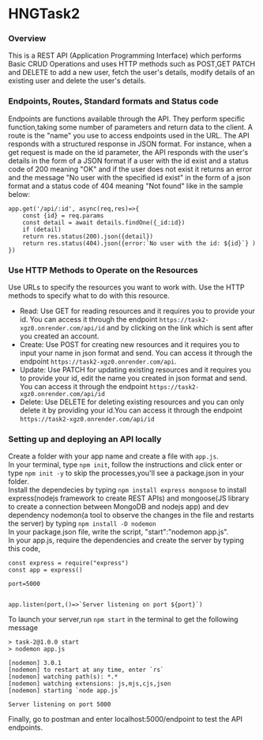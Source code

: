 # HNGTask2

### Overview
This is a REST API (Application Programming Interface) which performs Basic CRUD Operations and uses HTTP methods such as POST,GET PATCH and DELETE to add a new user, fetch the user's details, modify details of an existing user and delete the user's details.

### Endpoints, Routes, Standard formats and Status code
Endpoints are functions available through the API. They perform specific function,taking some number of parameters and return data to the client. A route is the "name" you use to access endpoints used in the URL. The API responds with a structured response in JSON format. For instance, when a get request is made on the id parameter, the API responds with the user's details in the form of a JSON format if a user with the id exist and a status code of 200 meaning "OK" and if the user does not exist it returns an error and the message "No user with the specified id exist" in the form of a json format and a status code of 404 meaning "Not found" like in the sample below:  

```
app.get('/api/:id', async(req,res)=>{
    const {id} = req.params
    const detail = await details.findOne({_id:id})
    if (detail)
    return res.status(200).json({detail})
    return res.status(404).json({error:`No user with the id: ${id}`} )
})
```
### Use HTTP Methods to Operate on the Resources
Use URLs to specify the resources you want to work with. Use the HTTP methods to specify what to do with this resource.
* Read: Use GET for reading resources and it requires you to provide your id. You can access it through the endpoint `https://task2-xgz0.onrender.com/api/id` and by clicking on the link which is sent after you created an account.
* Create: Use POST for creating new resources and it requires you to input your name in json format and send. You can access it through the endpoint `https://task2-xgz0.onrender.com/api`.
* Update: Use PATCH for updating existing resources and it requires you to provide your id, edit the name you created in json format and send. You can access it through the endpoint `https://task2-xgz0.onrender.com/api/id`
* Delete: Use DELETE for deleting existing resources and you can only delete it by providing your id.You can access it through the endpoint `https://task2-xgz0.onrender.com/api/id`

### Setting up and deploying an API locally
Create a folder with your app name and create a file with `app.js`.  
In your terminal, type ```npm init```, follow the instructions and click enter or type ```npm init -y``` to skip the processes,you'll see a package.json in your folder.  
Install the dependecies by typing ```npm install express mongoose``` to install express(nodejs framework to create REST APIs) and mongoose(JS library to create a connection between MongoDB and nodejs app) and dev dependency nodemon(a tool to observe the changes in the file and restarts the server) by typing ```npm install -D nodemon```  
In your package.json file, write the script, "start":"nodemon app.js".  
In your app.js, require the dependencies and create the server by typing this code,  
```
const express = require("express")
const app = express()

port=5000


app.listen(port,()=>`Server listening on port ${port}`)
```
To launch your server,run `npm start` in the terminal to get the following message
```
> task-2@1.0.0 start
> nodemon app.js

[nodemon] 3.0.1
[nodemon] to restart at any time, enter `rs`
[nodemon] watching path(s): *.*
[nodemon] watching extensions: js,mjs,cjs,json
[nodemon] starting `node app.js`

Server listening on port 5000
```
Finally, go to postman and enter localhost:5000/endpoint to test the API endpoints.   



